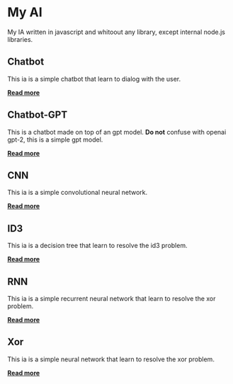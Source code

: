 # My AI

My IA written in javascript and whitoout any library, except internal node.js libraries.

## Chatbot

This ia is a simple chatbot that learn to dialog with the user.

**[Read more](./chatbot/README.md)**

## Chatbot-GPT

This is a chatbot made on top of an gpt model. **Do not** confuse with openai gpt-2, this is a simple gpt model.

**[Read more](./chatbot-GPT/docs/README.md)**


## CNN

This ia is a simple convolutional neural network.

**[Read more](./CNN/docs/README.md)**

## ID3

This ia is a decision tree that learn to resolve the id3 problem.

**[Read more](./id3/README.md)**

## RNN

This ia is a simple recurrent neural network that learn to resolve the xor problem.

**[Read more](./RNN/docs/README.md)**

## Xor

This ia is a simple neural network that learn to resolve the xor problem.

**[Read more](./xor/README.md)**


